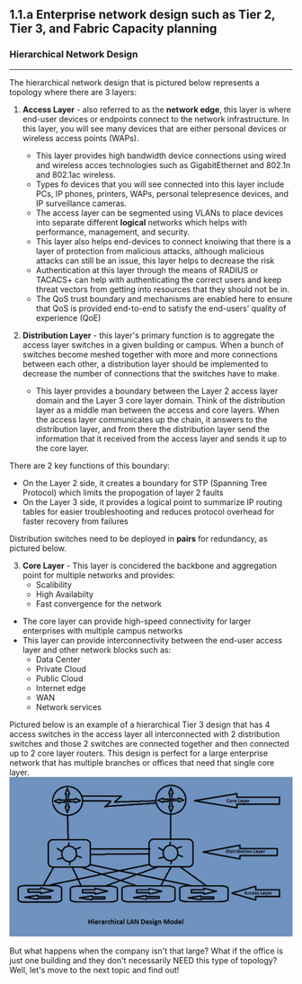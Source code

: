 ## 1.1.a Enterprise network design such as Tier 2, Tier 3, and Fabric Capacity planning

### Hierarchical Network Design
--------------------------------
The hierarchical network design that is pictured below represents a topology where there are 3 layers:

1. **Access Layer** - also referred to as the **network edge**, this layer is where end-user devices or endpoints connect to the network infrastructure.  In this layer, you will see many devices that are either personal devices or wireless access points (WAPs).
   - This layer provides high bandwidth device connections using wired and wireless acces technologies such as GigabitEthernet and 802.1n and 802.1ac wireless.
   - Types fo devices that you will see connected into this layer include PCs, IP phones, printers, WAPs, personal telepresence devices, and IP surveillance cameras.
   - The access layer can be segmented using VLANs to place devices into separate different **logical** networks which helps with performance, management, and security.
   - This layer also helps end-devices to connect knoiwing that there is a layer of protection from malicious attacks, although malicious attacks can still be an issue, this layer helps to decrease the risk
    * Authentication at this layer through the means of RADIUS or TACACS+ can help with authenticating the correct users and keep threat vectors from getting into resources that they should not be in.
    * The QoS trust boundary and mechanisms are enabled here to ensure that QoS is provided end-to-end to satisfy the end-users' quality of experience (QoE)

2. **Distribution Layer** - this layer's primary function is to aggregate the access layer switches in a given building or campus.  When a bunch of switches become meshed together with more and more connections between each other, a distribution layer should be implemented to decrease the number of connections that the switches have to make.
   - This layer provides a boundary between the Layer 2 access layer domain and the Layer 3 core layer domain.  Think of the distribution layer as a middle man between the access and core layers.  When the access layer communicates up the chain, it answers to the distribution layer, and from there the distribution layer send the information that it received from the access layer and sends it up to the core layer.

There are 2 key functions of this boundary:
  - On the Layer 2 side, it creates a boundary for STP (Spanning Tree Protocol) which limits the propogation of layer 2 faults
  - On the Layer 3 side, it provides a logical point to summarize IP routing tables for easier troubleshooting and reduces protocol overhead for faster recovery from failures

Distribution switches need to be deployed in **pairs** for redundancy, as pictured below.

3. **Core Layer** - This layer is concidered the backbone and aggregation point for multiple networks and provides:
   - Scalibility
   - High Availabilty
   - Fast convergence for the network
  * The core layer can provide high-speed connectivity for larger enterprises with multiple campus networks
  * This layer can provide interconnectivity between the end-user access layer and other network blocks such as:
    - Data Center
    - Private Cloud
    - Public Cloud
    - Internet edge
    - WAN
    - Network services

Pictured below is an example of a hierarchical Tier 3 design that has 4 access switches in the access layer all interconnected with 2 distribution switches and those 2 switches are connected together and then connected up to 2 core layer routers.  This design is perfect for a large enterprise network that has multiple branches or offices that need that single core layer.
![Hierarchical LAN Design Model](Hierarchical_LAN_Design_Model.png)

But what happens when the company isn't that large?  What if the office is just one building and they don't necessarily NEED this type of topology?  Well, let's move to the next topic and find out!
